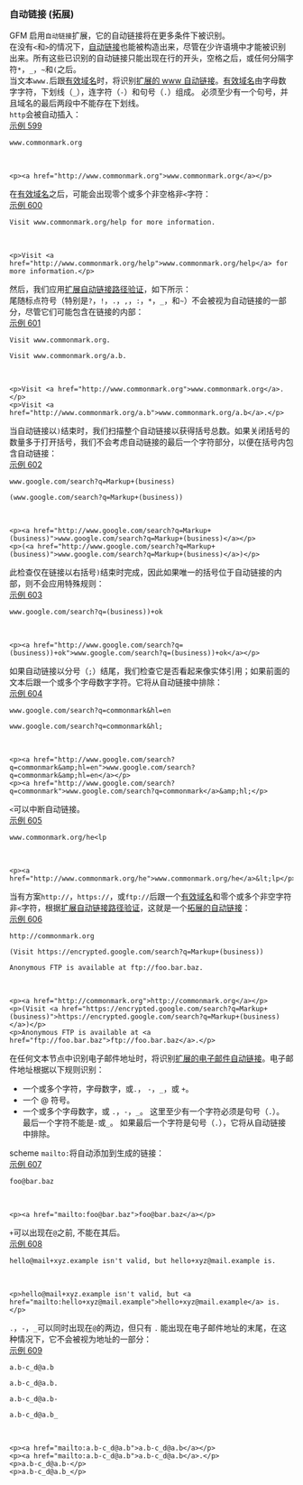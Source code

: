 ### 自动链接 (拓展)

GFM 启用`自动链接`扩展，它的自动链接将在更多条件下被识别。  
在没有`<`和`>`的情况下，[自动链接](https://github.github.com/gfm/#autolink)也能被构造出来，尽管在少许语境中才能被识别出来。所有这些已识别的自动链接只能出现在行的开头，空格之后，或任何分隔字符`*`，`_`，`~`和`(`之后。  
当文本`www.`后跟[有效域名](https://github.github.com/gfm/#valid-domain)时，将识别[扩展的 www 自动链接](https://github.github.com/gfm/#extended-www-autolink)。[有效域名](https://github.github.com/gfm/#valid-domain)由字母数字字符，下划线（`_`），连字符（`-`）和句号（`.`）组成。 必须至少有一个句号，并且域名的最后两段中不能存在下划线。  
`http`会被自动插入：  
[示例 599](https://github.github.com/gfm/#example-599)  

    www.commonmark.org

   

    <p><a href="http://www.commonmark.org">www.commonmark.org</a></p>

在[有效域名](https://github.github.com/gfm/#valid-domain)之后，可能会出现零个或多个非空格非`<`字符：  
[示例 600](https://github.github.com/gfm/#example-600)  

    Visit www.commonmark.org/help for more information.

   

    <p>Visit <a href="http://www.commonmark.org/help">www.commonmark.org/help</a> for more information.</p>

然后，我们应用[扩展自动链接路径验证](https://github.github.com/gfm/#extended-autolink-path-validation)，如下所示：  
尾随标点符号（特别是`?`，`!`，`.`，`,`，`:`，`*`，`_`，和`~`）不会被视为自动链接的一部分，尽管它们可能包含在链接的内部：  
[示例 601](https://github.github.com/gfm/#example-601)  

    Visit www.commonmark.org.
    
    Visit www.commonmark.org/a.b.

   

    <p>Visit <a href="http://www.commonmark.org">www.commonmark.org</a>.</p>
    <p>Visit <a href="http://www.commonmark.org/a.b">www.commonmark.org/a.b</a>.</p>

当自动链接以`)`结束时，我们扫描整个自动链接以获得括号总数。如果关闭括号的数量多于打开括号，我们不会考虑自动链接的最后一个字符部分，以便在括号内包含自动链接：  
[示例 602](https://github.github.com/gfm/#example-602)  

    www.google.com/search?q=Markup+(business)
    
    (www.google.com/search?q=Markup+(business))

   

    <p><a href="http://www.google.com/search?q=Markup+(business)">www.google.com/search?q=Markup+(business)</a></p>
    <p>(<a href="http://www.google.com/search?q=Markup+(business)">www.google.com/search?q=Markup+(business)</a>)</p>

此检查仅在链接以右括号`)`结束时完成，因此如果唯一的括号位于自动链接的内部，则不会应用特殊规则：  
[示例 603](https://github.github.com/gfm/#example-603)  

    www.google.com/search?q=(business))+ok

   

    <p><a href="http://www.google.com/search?q=(business))+ok">www.google.com/search?q=(business))+ok</a></p>

如果自动链接以分号（`;`）结尾，我们检查它是否看起来像实体引用；如果前面的文本后跟一个或多个字母数字字符。它将从自动链接中排除：  
[示例 604](https://github.github.com/gfm/#example-604)  

    www.google.com/search?q=commonmark&hl=en
    
    www.google.com/search?q=commonmark&hl;

   

    <p><a href="http://www.google.com/search?q=commonmark&amp;hl=en">www.google.com/search?q=commonmark&amp;hl=en</a></p>
    <p><a href="http://www.google.com/search?q=commonmark">www.google.com/search?q=commonmark</a>&amp;hl;</p>

`<`可以中断自动链接。  
[示例 605](https://github.github.com/gfm/#example-605)  

    www.commonmark.org/he<lp

   

    <p><a href="http://www.commonmark.org/he">www.commonmark.org/he</a>&lt;lp</p>

当有方案`http://`，`https://`，或`ftp://`后跟一个[有效域名](https://github.github.com/gfm/#valid-domain)和零个或多个非空字符非`<`字符，根据[扩展自动链接路径验证](https://github.github.com/gfm/#extended-autolink-path-validation)，这就是一个[拓展的自动链接](https://github.github.com/gfm/#extended-url-autolink)：  
[示例 606](https://github.github.com/gfm/#example-606)  

    http://commonmark.org
    
    (Visit https://encrypted.google.com/search?q=Markup+(business))
    
    Anonymous FTP is available at ftp://foo.bar.baz.

   

    <p><a href="http://commonmark.org">http://commonmark.org</a></p>
    <p>(Visit <a href="https://encrypted.google.com/search?q=Markup+(business)">https://encrypted.google.com/search?q=Markup+(business)</a>)</p>
    <p>Anonymous FTP is available at <a href="ftp://foo.bar.baz">ftp://foo.bar.baz</a>.</p>

在任何文本节点中识别电子邮件地址时，将识别[扩展的电子邮件自动链接](https://github.github.com/gfm/#extended-email-autolink)。电子邮件地址根据以下规则识别：  

*   一个或多个字符，字母数字，或`.`， `-`，`_`，或 `+`。
*   一个 @ 符号。
*   一个或多个字母数字，或 `.`，`-`，`_`。 这里至少有一个字符必须是句号（`.`）。 最后一个字符不能是`-`或`_`。 如果最后一个字符是句号（`.`），它将从自动链接中排除。

scheme `mailto:`将自动添加到生成的链接：  
[示例 607](https://github.github.com/gfm/#example-607)  

    foo@bar.baz

   

    <p><a href="mailto:foo@bar.baz">foo@bar.baz</a></p>

`+`可以出现在`@`之前, 不能在其后。  
[示例 608](https://github.github.com/gfm/#example-608)  

    hello@mail+xyz.example isn't valid, but hello+xyz@mail.example is.

   

    <p>hello@mail+xyz.example isn't valid, but <a href="mailto:hello+xyz@mail.example">hello+xyz@mail.example</a> is.</p>

`.`，`-`，`_`可以同时出现在`@`的两边，但只有 `.` 能出现在电子邮件地址的末尾，在这种情况下，它不会被视为地址的一部分：  
[示例 609](https://github.github.com/gfm/#example-609)  

    a.b-c_d@a.b
    
    a.b-c_d@a.b.
    
    a.b-c_d@a.b-
    
    a.b-c_d@a.b_

   

    <p><a href="mailto:a.b-c_d@a.b">a.b-c_d@a.b</a></p>
    <p><a href="mailto:a.b-c_d@a.b">a.b-c_d@a.b</a>.</p>
    <p>a.b-c_d@a.b-</p>
    <p>a.b-c_d@a.b_</p>
